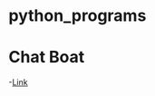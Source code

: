 # python_programs
# Chat Boat 
-[Link](https://landbot.online/v3/H-1534541-XAHK3SUDZBOZ16AA/index.html)
